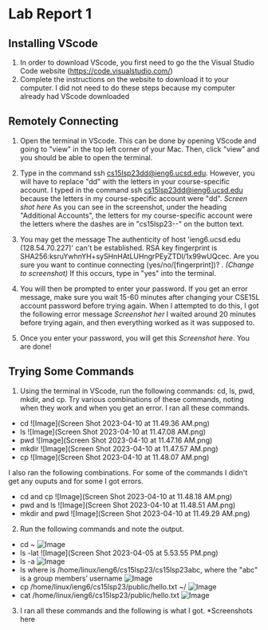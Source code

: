 # Lab Report 1

## Installing VScode

1. In order to download VScode, you first need to go the the Visual Studio Code website (https://code.visualstudio.com/)
2. Complete the instructions on the website to download it to your computer. I did not need to do these steps because my computer already had VScode downloaded

## Remotely Connecting

1. Open the terminal in VScode. This can be done by opening VScode and going to "view" in the top left corner of your Mac. Then, click "view" and you should be able to open the terminal.

2. Type in the command ssh cs15lsp23dd@ieng6.ucsd.edu. However, you will have to replace "dd" with the letters in your course-specific account. I typed in the command ssh cs15lsp23dd@ieng6.ucsd.edu because the letters in my course-specific account were "dd". *Screen shot here* As you can see in the screenshot, under the heading "Additional Accounts", the letters for my course-specific account were the letters where the dashes are in "cs15lsp23--" on the button text.

3. You may get the message The authenticity of host 'ieng6.ucsd.edu (128.54.70.227)' can't be established.
RSA key fingerprint is SHA256:ksruYwhnYH+sySHnHAtLUHngrPEyZTDl/1x99wUQcec.
Are you sure you want to continue connecting (yes/no/[fingerprint])? . *(Change to screenshot)* If this occurs, type in "yes" into the terminal.

4. You will then be prompted to enter your password. If you get an error message, make sure you wait 15-60 minutes after changing your CSE15L account password before trying again. When I attempted to do this, I got the following error message *Screenshot her* I waited around 20 minutes before trying again, and then everything worked as it was supposed to.

5. Once you enter your password, you will get this *Screenshot here*. You are done!


## Trying Some Commands

1. Using the terminal in VScode, run the following commands: cd, ls, pwd, mkdir, and cp. Try various combinations of these commands, noting when they work and when you get an error. I ran all these commands.
* cd 
![Image](Screen Shot 2023-04-10 at 11.49.36 AM.png)
* ls
![Image](Screen Shot 2023-04-10 at 11.47.08 AM.png)
* pwd
![Image](Screen Shot 2023-04-10 at 11.47.16 AM.png)
* mkdir
![Image](Screen Shot 2023-04-10 at 11.47.57 AM.png)
* cp
![Image](Screen Shot 2023-04-10 at 11.48.07 AM.png)

I also ran the following combinations. For some of the commands I didn't get any ouputs and for some I got errors.
* cd and cp
![Image](Screen Shot 2023-04-10 at 11.48.18 AM.png)
* pwd and ls
![Image](Screen Shot 2023-04-10 at 11.48.51 AM.png)
* mkdir and pwd
![Image](Screen Shot 2023-04-10 at 11.49.29 AM.png)



2. Run the following commands and note the output. 
* cd ~
![Image](imageName.png)
* ls -lat
![Image](Screen Shot 2023-04-05 at 5.53.55 PM.png)
* ls -a
![Image](imageName.png)
* ls <directory> where <directory> is /home/linux/ieng6/cs15lsp23/cs15lsp23abc, where the "abc" is a group members’ username
![Image](imageName.png)
* cp /home/linux/ieng6/cs15lsp23/public/hello.txt ~/
![Image](imageName.png)
* cat /home/linux/ieng6/cs15lsp23/public/hello.txt
![Image](imageName.png)

3. I ran all these commands and the following is what I got. *Screenshots here

